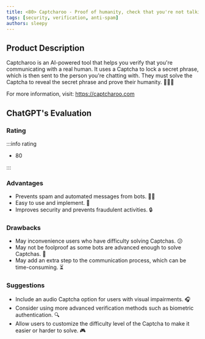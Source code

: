 ```yaml
---
title: <80> Captcharoo - Proof of humanity, check that you're not talking with an AI
tags: [security, verification, anti-spam]
authors: sleepy
---
```


## Product Description

Captcharoo is an AI-powered tool that helps you verify that you're communicating with a real human. It uses a Captcha to lock a secret phrase, which is then sent to the person you're chatting with. They must solve the Captcha to reveal the secret phrase and prove their humanity. 🔐💬✅

For more information, visit: https://captcharoo.com

## ChatGPT's Evaluation

### Rating

:::info rating

- 80

:::

### Advantages

- Prevents spam and automated messages from bots. 🚫🤖
- Easy to use and implement. 🙌
- Improves security and prevents fraudulent activities. 🔒


### Drawbacks

- May inconvenience users who have difficulty solving Captchas. 😕
- May not be foolproof as some bots are advanced enough to solve Captchas. 🤔
- May add an extra step to the communication process, which can be time-consuming. ⏳

### Suggestions

- Include an audio Captcha option for users with visual impairments. 🎧
- Consider using more advanced verification methods such as biometric authentication. 🔍
- Allow users to customize the difficulty level of the Captcha to make it easier or harder to solve. 🎮